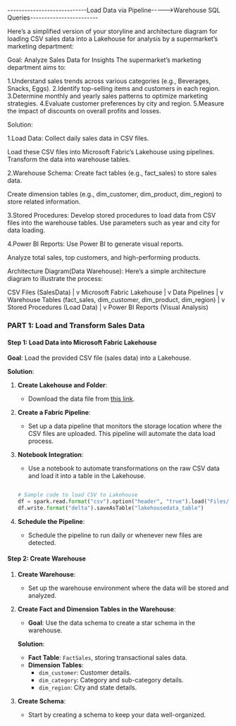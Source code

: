 ----------------------------Load Data via Pipeline----->Warehouse SQL Queries------------------------

Here’s a simplified version of your storyline and architecture diagram for loading CSV sales data into a Lakehouse for analysis by a supermarket’s marketing department:

Goal: Analyze Sales Data for Insights
The supermarket’s marketing department aims to:

1.Understand sales trends across various categories (e.g., Beverages, Snacks, Eggs).
2.Identify top-selling items and customers in each region.
3.Determine monthly and yearly sales patterns to optimize marketing strategies.
4.Evaluate customer preferences by city and region.
5.Measure the impact of discounts on overall profits and losses.

Solution:

1.Load Data: Collect daily sales data in CSV files.

Load these CSV files into Microsoft Fabric’s Lakehouse using pipelines.
Transform the data into warehouse tables.

2.Warehouse Schema: Create fact tables (e.g., fact_sales) to store sales data.

Create dimension tables (e.g., dim_customer, dim_product, dim_region) to store related information.

3.Stored Procedures: Develop stored procedures to load data from CSV files into the warehouse tables.
Use parameters such as year and city for data loading.

4.Power BI Reports: Use Power BI to generate visual reports.

Analyze total sales, top customers, and high-performing products.

Architecture Diagram(Data Warehouse):
Here’s a simple architecture diagram to illustrate the process:

CSV Files (SalesData)
        |
        v
Microsoft Fabric Lakehouse
        |
        v
Data Pipelines
        |
        v
Warehouse Tables (fact_sales, dim_customer, dim_product, dim_region)
        |
        v
Stored Procedures (Load Data)
        |
        v
Power BI Reports (Visual Analysis)

 ### PART 1: Load and Transform Sales Data

#### Step 1: Load Data into Microsoft Fabric Lakehouse

**Goal**: Load the provided CSV file (sales data) into a Lakehouse.

**Solution**:

1. **Create Lakehouse and Folder**:
   - Download the data file from [this link](https://raw.githubusercontent.com/mofaizal/microsoft_fabric_playground/refs/heads/main/dataset/sales_data_05092024.csv).

2. **Create a Fabric Pipeline**:
   - Set up a data pipeline that monitors the storage location where the CSV files are uploaded. This pipeline will automate the data load process.

3. **Notebook Integration**:
   - Use a notebook to automate transformations on the raw CSV data and load it into a table in the Lakehouse.

   ```python

   # Sample code to load CSV to Lakehouse
   df = spark.read.format("csv").option("header", "true").load("Files/data/*.csv")
   df.write.format("delta").saveAsTable("lakehousedata_table")
   ```

4. **Schedule the Pipeline**:
   - Schedule the pipeline to run daily or whenever new files are detected.

#### Step 2: Create Warehouse

1. **Create Warehouse**:
   - Set up the warehouse environment where the data will be stored and analyzed.

2. **Create Fact and Dimension Tables in the Warehouse**:
   - **Goal**: Use the data schema to create a star schema in the warehouse.

   **Solution**:
   - **Fact Table**: `FactSales`, storing transactional sales data.
   - **Dimension Tables**:
     - `dim_customer`: Customer details.
     - `dim_category`: Category and sub-category details.
     - `dim_region`: City and state details.

3. **Create Schema**:
   - Start by creating a schema to keep your data well-organized.

                      
